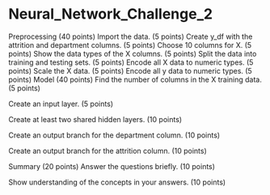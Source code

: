 # Neural_Network_Challenge_2

Preprocessing (40 points)
Import the data. (5 points)
Create y_df with the attrition and department columns. (5 points)
Choose 10 columns for X. (5 points)
Show the data types of the X columns. (5 points)
Split the data into training and testing sets. (5 points)
Encode all X data to numeric types. (5 points)
Scale the X data. (5 points)
Encode all y data to numeric types. (5 points)
Model (40 points)
Find the number of columns in the X training data. (5 points)

Create an input layer. (5 points)

Create at least two shared hidden layers. (10 points)

Create an output branch for the department column. (10 points)

Create an output branch for the attrition column. (10 points)

Summary (20 points)
Answer the questions briefly. (10 points)

Show understanding of the concepts in your answers. (10 points)
